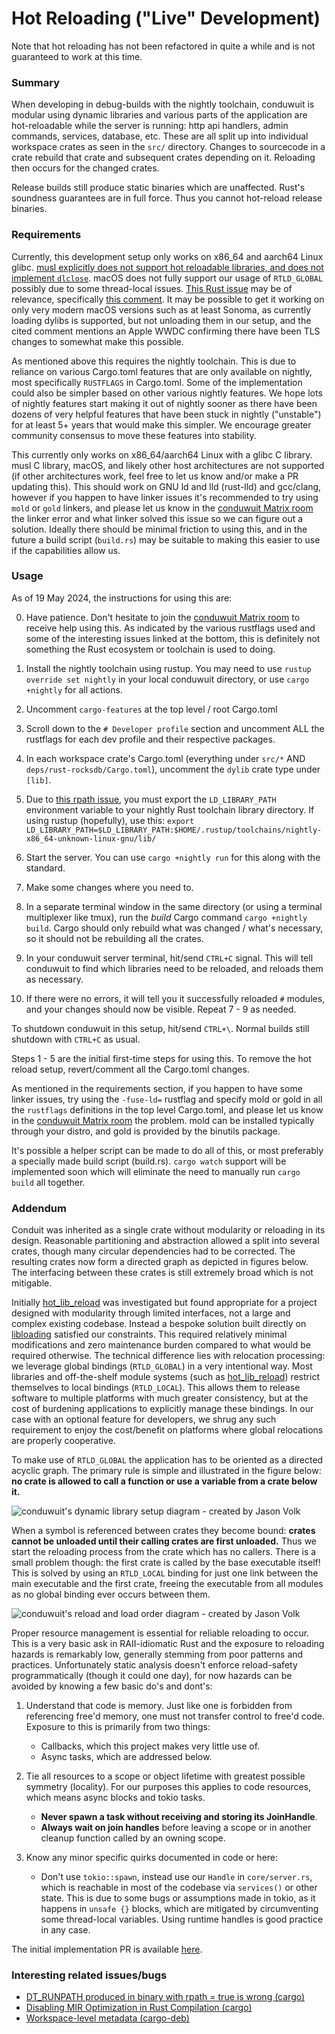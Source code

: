 # Hot Reloading ("Live" Development)

Note that hot reloading has not been refactored in quite a while and is not
guaranteed to work at this time.

### Summary

When developing in debug-builds with the nightly toolchain, conduwuit is modular
using dynamic libraries and various parts of the application are hot-reloadable
while the server is running: http api handlers, admin commands, services,
database, etc. These are all split up into individual workspace crates as seen
in the `src/` directory. Changes to sourcecode in a crate rebuild that crate and
subsequent crates depending on it. Reloading then occurs for the changed crates.

Release builds still produce static binaries which are unaffected. Rust's
soundness guarantees are in full force. Thus you cannot hot-reload release
binaries.

### Requirements

Currently, this development setup only works on x86_64 and aarch64 Linux glibc.
[musl explicitly does not support hot reloadable libraries, and does not
implement `dlclose`][2]. macOS does not fully support our usage of `RTLD_GLOBAL`
possibly due to some thread-local issues. [This Rust issue][3] may be of
relevance, specifically [this comment][4]. It may be possible to get it working
on only very modern macOS versions such as at least Sonoma, as currently loading
dylibs is supported, but not unloading them in our setup, and the cited comment
mentions an Apple WWDC confirming there have been TLS changes to somewhat make
this possible.

As mentioned above this requires the nightly toolchain. This is due to reliance
on various Cargo.toml features that are only available on nightly, most
specifically `RUSTFLAGS` in Cargo.toml. Some of the implementation could also be
simpler based on other various nightly features. We hope lots of nightly
features start making it out of nightly sooner as there have been dozens of very
helpful features that have been stuck in nightly ("unstable") for at least 5+
years that would make this simpler. We encourage greater community consensus to
move these features into stability.

This currently only works on x86_64/aarch64 Linux with a glibc C library. musl C
library, macOS, and likely other host architectures are not supported (if other
architectures work, feel free to let us know and/or make a PR updating this).
This should work on GNU ld and lld (rust-lld) and gcc/clang, however if you
happen to have linker issues it's recommended to try using `mold` or `gold`
linkers, and please let us know in the [conduwuit Matrix room][7] the linker
error and what linker solved this issue so we can figure out a solution. Ideally
there should be minimal friction to using this, and in the future a build script
(`build.rs`) may be suitable to making this easier to use if the capabilities
allow us.

### Usage

As of 19 May 2024, the instructions for using this are:

0. Have patience. Don't hesitate to join the [conduwuit Matrix room][7] to
   receive help using this. As indicated by the various rustflags used and some
of the interesting issues linked at the bottom, this is definitely not something
the Rust ecosystem or toolchain is used to doing.

1. Install the nightly toolchain using rustup. You may need to use `rustup
   override set nightly` in your local conduwuit directory, or use `cargo
+nightly` for all actions.

2. Uncomment `cargo-features` at the top level / root Cargo.toml

3. Scroll down to the `# Developer profile` section and uncomment ALL the
   rustflags for each dev profile and their respective packages.

4. In each workspace crate's Cargo.toml (everything under `src/*` AND
   `deps/rust-rocksdb/Cargo.toml`), uncomment the `dylib` crate type under
`[lib]`.

5. Due to [this rpath issue][5], you must export the `LD_LIBRARY_PATH`
   environment variable to your nightly Rust toolchain library directory. If
using rustup (hopefully), use this: `export
LD_LIBRARY_PATH=$LD_LIBRARY_PATH:$HOME/.rustup/toolchains/nightly-x86_64-unknown-linux-gnu/lib/`

6. Start the server. You can use `cargo +nightly run` for this along with the
   standard.

7. Make some changes where you need to.

8. In a separate terminal window in the same directory (or using a terminal
   multiplexer like tmux), run the *build* Cargo command `cargo +nightly build`.
   Cargo should only rebuild what was changed / what's necessary, so it should
   not be rebuilding all the crates.

9. In your conduwuit server terminal, hit/send `CTRL+C` signal. This will tell
   conduwuit to find which libraries need to be reloaded, and reloads them as
   necessary.

10. If there were no errors, it will tell you it successfully reloaded `#`
   modules, and your changes should now be visible. Repeat 7 - 9 as needed.

To shutdown conduwuit in this setup, hit/send `CTRL+\`. Normal builds still
shutdown with `CTRL+C` as usual.

Steps 1 - 5 are the initial first-time steps for using this. To remove the hot
reload setup, revert/comment all the Cargo.toml changes.

As mentioned in the requirements section, if you happen to have some linker
issues, try using the `-fuse-ld=` rustflag and specify mold or gold in all the
`rustflags` definitions in the top level Cargo.toml, and please let us know in
the [conduwuit Matrix room][7] the problem. mold can be installed typically
through your distro, and gold is provided by the binutils package.

It's possible a helper script can be made to do all of this, or most preferably
a specially made build script (build.rs). `cargo watch` support will be
implemented soon which will eliminate the need to manually run `cargo build` all
together.

### Addendum

Conduit was inherited as a single crate without modularity or reloading in its
design. Reasonable partitioning and abstraction allowed a split into several
crates, though many circular dependencies had to be corrected. The resulting
crates now form a directed graph as depicted in figures below. The interfacing
between these crates is still extremely broad which is not mitigable.

Initially [hot_lib_reload][6] was investigated but found appropriate for a
project designed with modularity through limited interfaces, not a large and
complex existing codebase. Instead a bespoke solution built directly on
[libloading][8] satisfied our constraints. This required relatively minimal
modifications and zero maintenance burden compared to what would be required
otherwise. The technical difference lies with relocation processing: we leverage
global bindings (`RTLD_GLOBAL`) in a very intentional way. Most libraries and
off-the-shelf module systems (such as [hot_lib_reload][6]) restrict themselves
to local bindings (`RTLD_LOCAL`). This allows them to release software to
multiple platforms with much greater consistency, but at the cost of burdening
applications to explicitly manage these bindings. In our case with an optional
feature for developers, we shrug any such requirement to enjoy the cost/benefit
on platforms where global relocations are properly cooperative.

To make use of `RTLD_GLOBAL` the application has to be oriented as a directed
acyclic graph. The primary rule is simple and illustrated in the figure below:
**no crate is allowed to call a function or use a variable from a crate below
it.**

![conduwuit's dynamic library setup diagram - created by Jason
Volk](assets/libraries.png)

When a symbol is referenced between crates they become bound: **crates cannot be
unloaded until their calling crates are first unloaded.** Thus we start the
reloading process from the crate which has no callers. There is a small problem
though: the first crate is called by the base executable itself! This is solved
by using an `RTLD_LOCAL` binding for just one link between the main executable
and the first crate, freeing the executable from all modules as no global
binding ever occurs between them.

![conduwuit's reload and load order diagram - created by Jason
Volk](assets/reload_order.png)

Proper resource management is essential for reliable reloading to occur. This is
a very basic ask in RAII-idiomatic Rust and the exposure to reloading hazards is
remarkably low, generally stemming from poor patterns and practices.
Unfortunately static analysis doesn't enforce reload-safety programmatically
(though it could one day), for now hazards can be avoided by knowing a few basic
do's and dont's:

1. Understand that code is memory. Just like one is forbidden from referencing
   free'd memory, one must not transfer control to free'd code. Exposure to this
is primarily from two things:

    - Callbacks, which this project makes very little use of.
    - Async tasks, which are addressed below.

2. Tie all resources to a scope or object lifetime with greatest possible
symmetry (locality). For our purposes this applies to code resources, which
means async blocks and tokio tasks.

    - **Never spawn a task without receiving and storing its JoinHandle**.
    - **Always wait on join handles** before leaving a scope or in another cleanup
    function called by an owning scope.

3. Know any minor specific quirks documented in code or here:

    - Don't use `tokio::spawn`, instead use our `Handle` in `core/server.rs`, which
    is reachable in most of the codebase via `services()` or other state. This is
    due to some bugs or assumptions made in tokio, as it happens in `unsafe {}`
    blocks, which are mitigated by circumventing some thread-local variables. Using
    runtime handles is good practice in any case.

The initial implementation PR is available [here][1].

### Interesting related issues/bugs

- [DT_RUNPATH produced in binary with rpath = true is wrong (cargo)][5]
- [Disabling MIR Optimization in Rust Compilation
(cargo)](https://internals.rust-lang.org/t/disabling-mir-optimization-in-rust-compilation/19066/5)
- [Workspace-level metadata
(cargo-deb)](https://github.com/kornelski/cargo-deb/issues/68)

[1]: https://github.com/girlbossceo/conduwuit/pull/387
[2]: https://wiki.musl-libc.org/functional-differences-from-glibc.html#Unloading-libraries
[3]: https://github.com/rust-lang/rust/issues/28794
[4]: https://github.com/rust-lang/rust/issues/28794#issuecomment-368693049
[5]: https://github.com/rust-lang/cargo/issues/12746
[6]: https://crates.io/crates/hot-lib-reloader/
[7]: https://matrix.to/#/#conduwuit:puppygock.gay
[8]: https://crates.io/crates/libloading
